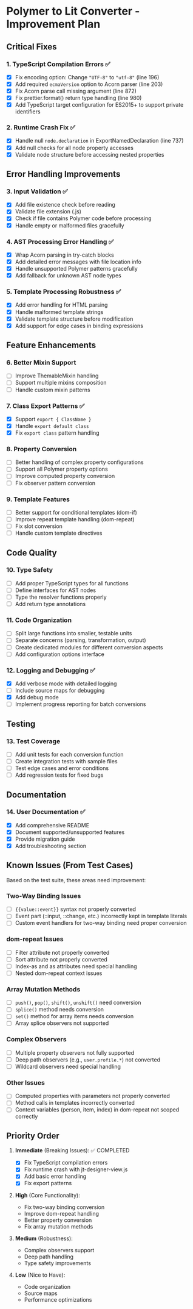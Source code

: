 # Polymer to Lit Converter - Improvement Plan

## Critical Fixes

### 1. TypeScript Compilation Errors ✅
- [x] Fix encoding option: Change `"UTF-8"` to `"utf-8"` (line 196)
- [x] Add required `ecmaVersion` option to Acorn parser (line 203)
- [x] Fix Acorn parse call missing argument (line 872)
- [x] Fix prettier.format() return type handling (line 980)
- [x] Add TypeScript target configuration for ES2015+ to support private identifiers

### 2. Runtime Crash Fix ✅
- [x] Handle null `node.declaration` in ExportNamedDeclaration (line 737)
- [x] Add null checks for all node property accesses
- [x] Validate node structure before accessing nested properties

## Error Handling Improvements

### 3. Input Validation ✅
- [x] Add file existence check before reading
- [x] Validate file extension (.js)
- [x] Check if file contains Polymer code before processing
- [x] Handle empty or malformed files gracefully

### 4. AST Processing Error Handling ✅
- [x] Wrap Acorn parsing in try-catch blocks
- [x] Add detailed error messages with file location info
- [x] Handle unsupported Polymer patterns gracefully
- [x] Add fallback for unknown AST node types

### 5. Template Processing Robustness ✅
- [x] Add error handling for HTML parsing
- [x] Handle malformed template strings
- [x] Validate template structure before modification
- [x] Add support for edge cases in binding expressions

## Feature Enhancements

### 6. Better Mixin Support
- [ ] Improve ThemableMixin handling
- [ ] Support multiple mixins composition
- [ ] Handle custom mixin patterns

### 7. Class Export Patterns ✅
- [x] Support `export { ClassName }`
- [x] Handle `export default class`
- [x] Fix `export class` pattern handling

### 8. Property Conversion
- [ ] Better handling of complex property configurations
- [ ] Support all Polymer property options
- [ ] Improve computed property conversion
- [ ] Fix observer pattern conversion

### 9. Template Features
- [ ] Better support for conditional templates (dom-if)
- [ ] Improve repeat template handling (dom-repeat)
- [ ] Fix slot conversion
- [ ] Handle custom template directives

## Code Quality

### 10. Type Safety
- [ ] Add proper TypeScript types for all functions
- [ ] Define interfaces for AST nodes
- [ ] Type the resolver functions properly
- [ ] Add return type annotations

### 11. Code Organization
- [ ] Split large functions into smaller, testable units
- [ ] Separate concerns (parsing, transformation, output)
- [ ] Create dedicated modules for different conversion aspects
- [ ] Add configuration options interface

### 12. Logging and Debugging ✅
- [x] Add verbose mode with detailed logging
- [ ] Include source maps for debugging
- [x] Add debug mode
- [ ] Implement progress reporting for batch conversions

## Testing

### 13. Test Coverage
- [ ] Add unit tests for each conversion function
- [ ] Create integration tests with sample files
- [ ] Test edge cases and error conditions
- [ ] Add regression tests for fixed bugs

## Documentation

### 14. User Documentation ✅
- [x] Add comprehensive README
- [x] Document supported/unsupported features
- [x] Provide migration guide
- [x] Add troubleshooting section

## Known Issues (From Test Cases)

Based on the test suite, these areas need improvement:

### Two-Way Binding Issues
- [ ] `{{value::event}}` syntax not properly converted
- [ ] Event part (::input, ::change, etc.) incorrectly kept in template literals
- [ ] Custom event handlers for two-way binding need proper conversion

### dom-repeat Issues  
- [ ] Filter attribute not properly converted
- [ ] Sort attribute not properly converted
- [ ] Index-as and as attributes need special handling
- [ ] Nested dom-repeat context issues

### Array Mutation Methods
- [ ] `push()`, `pop()`, `shift()`, `unshift()` need conversion
- [ ] `splice()` method needs conversion
- [ ] `set()` method for array items needs conversion
- [ ] Array splice observers not supported

### Complex Observers
- [ ] Multiple property observers not fully supported
- [ ] Deep path observers (e.g., `user.profile.*`) not converted
- [ ] Wildcard observers need special handling

### Other Issues
- [ ] Computed properties with parameters not properly converted
- [ ] Method calls in templates incorrectly converted
- [ ] Context variables (person, item, index) in dom-repeat not scoped correctly

## Priority Order

1. **Immediate** (Breaking Issues): ✅ COMPLETED
   - [x] Fix TypeScript compilation errors
   - [x] Fix runtime crash with jt-designer-view.js
   - [x] Add basic error handling
   - [x] Fix export patterns

2. **High** (Core Functionality):
   - Fix two-way binding conversion
   - Improve dom-repeat handling
   - Better property conversion
   - Fix array mutation methods

3. **Medium** (Robustness):
   - Complex observers support
   - Deep path handling
   - Type safety improvements

4. **Low** (Nice to Have):
   - Code organization
   - Source maps
   - Performance optimizations